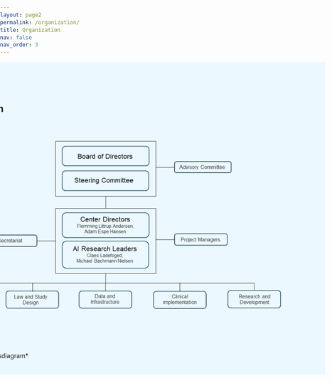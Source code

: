 ```yaml
---
layout: page2
permalink: /organization/
title: Organization
nav: false
nav_order: 3
---
```


<style>
  /* Tilføjet styling for at justere størrelsen af .leader-box */
  .leader-box {
    max-width: 200px; /* Juster bredden efter behov */
    margin-bottom: 100px; /* Øget margin mellem hver leader box */
    padding: 10px; /* Tilføj padding inden i leader box */
    display: flex; /* Flexbox for at justere layout */
    align-items: center; /* Centrer indhold vertikalt */
  }

  /* Fjern margin og padding fra body */
  body {
    margin: 0;
    padding: 0;
  }

  /* Stil for hver sektion */
  .section {
    width: 100vw;
    margin-left: calc(50% - 50vw);
    padding-top: 0; /* Fjern top padding for at sikre ingen ekstra plads øverst */
  }

  /* Stil for hver sektion med specifik baggrundsfarve */
  .organization-section {
    background-color: #EBF8FF; /* Ændre baggrundsfarven efter behov */
  }

  .centerledere-section {
    background-color: #f2f2f2;
    text-align: left; /* Venstrejuster overskriften */
    padding-top: 50px; /* Juster afstanden til overskriften "Centerledere" */
  }

  .styregruppe-section {
    background-color: #d0d0d0;
  }

  .ai-forskningsledere-section {
    background-color: #c0c0c0;
  }

  .bestyrelse-section {
    background-color: #b0b0b0;
  }

  /* Stil for indhold i hver sektion */
  .section-content {
    max-width: 1200px;
    margin: 0 auto;
    padding: 20px;
  }

  /* Tilpasning til centerledere-sektion */
  .centerledere-section .container {
    padding: 20px 0; /* Tilføj lidt padding over og under containeren */
  }

  .centerledere-section .leader-box {
    text-align: left; /* Venstrestil tekst */
  }

  .centerledere-section img {
    width: 200px; /* Juster størrelsen på lederbillederne */
    height: 200px;
    margin-right: 20px; /* Margin til højre for at adskille billedet fra teksten */
    border-radius: 0; /* Fjern afrundede hjørner */
  }

  /* Juster overskriftsstørrelse for Centerledere */
  .centerledere-section h3 {
    font-size: 2em; /* Større overskriftsstørrelse */
    margin-bottom: 20px; /* Mindre margin nederst i overskriften */
  }

  .col-md-6:first-child {
    margin-right: 50px; /* Tilføj margin til højre for den første kolonne */
  }
</style>

<!-- Ny Baggrundsfarve for Organization sektion -->
<div class="section organization-section">
  <div class="section-content">
    <h2>Organization</h2>
    <strong style="font-size: 1.5em;">Organizationdiagram</strong>
    <img src="/assets/img/Organisationsdiagram.png" alt="Organizational Diagram">
    <p>*Her indsættes et organisationsdiagram*</p>
  </div>
</div>

<!-- Ny Baggrundsfarve for Centerledere sektio
